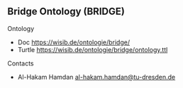 ## Bridge Ontology (BRIDGE)

Ontology

* Doc      https://wisib.de/ontologie/bridge/
* Turtle   https://wisib.de/ontologie/bridge/ontology.ttl


Contacts

* Al-Hakam Hamdan <al-hakam.hamdan@tu-dresden.de>
